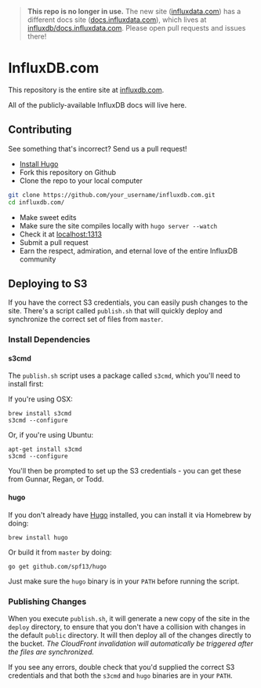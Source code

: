> **This repo is no longer in use.** The new site ([influxdata.com](https://influxdata.com)) has a different docs site ([docs.influxdata.com](https://docs.influxdata.com)), which lives at [influxdb/docs.influxdata.com](https://github.com/influxdb/docs.influxdata.com). Please open pull requests and issues there!

# InfluxDB.com 

This repository is the entire site at [influxdb.com](http://influxdb.com).

All of the publicly-available InfluxDB docs will live here.

## Contributing

See something that's incorrect? Send us a pull request!

* [Install Hugo](http://gohugo.io/overview/installing/)
* Fork this repository on Github
* Clone the repo to your local computer
```bash
git clone https://github.com/your_username/influxdb.com.git
cd influxdb.com/
```
* Make sweet edits
* Make sure the site compiles locally with `hugo server --watch`
* Check it at [localhost:1313](http://localhost:1313/)
* Submit a pull request
* Earn the respect, admiration, and eternal love of the entire InfluxDB community

## Deploying to S3

If you have the correct S3 credentials, you can easily push changes to the site. There's a script called `publish.sh` that will quickly deploy and synchronize the correct set of files from `master`.

### Install Dependencies

#### s3cmd

The `publish.sh` script uses a package called `s3cmd`, which you'll need to install first:

If you're using OSX:

```
brew install s3cmd
s3cmd --configure
```

Or, if you're using Ubuntu:

```
apt-get install s3cmd
s3cmd --configure
```

You'll then be prompted to set up the S3 credentials - you can get these from Gunnar, Regan, or Todd.

#### hugo

If you don't already have [Hugo](https://github.com/spf13/hugo) installed, you can install it via Homebrew by doing:

```
brew install hugo
```

Or build it from `master` by doing:

```
go get github.com/spf13/hugo
```

Just make sure the `hugo` binary is in your `PATH` before running the script.

### Publishing Changes

When you execute `publish.sh`, it will generate a new copy of the site in the `deploy` directory, to ensure that you don't have a collision with changes in the default `public` directory. It will then deploy all of the changes directly to the bucket. *The CloudFront invalidation will automatically be triggered after the files are synchronized.*

If you see any errors, double check that you'd supplied the correct S3 credentials and that both the `s3cmd` and `hugo` binaries are in your `PATH`.

